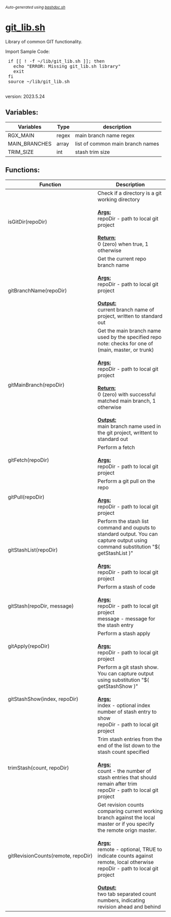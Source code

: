 <small><i>Auto-generated using [bashdoc.sh](https://github.com/alejandro-godinez/UsefulScripts/blob/trunk/bashdoc/bashdoc.sh)</i></small>
# [git_lib.sh](../git_lib.sh)

 Library of common GIT functionality.

 Import Sample Code:
 <pre>
 if [[ ! -f ~/lib/git_lib.sh ]]; then
   echo "ERROR: Missing git_lib.sh library"
   exit
 fi
 source ~/lib/git_lib.sh
 </pre>  

 version: 2023.5.24  


## Variables:
| Variables | Type | description |
|-----------|------|-------------|
| RGX_MAIN | regex |  main branch name regex  |
| MAIN_BRANCHES | array |  list of common main branch names  |
| TRIM_SIZE | int |  stash trim size  |

## Functions:
| Function | Description |
|----------|-------------|
| isGitDir(repoDir) |  Check if a directory is a git working directory  <br><br><u><b>Args:</b></u><br>repoDir - path to local git project <br><br><u><b>Return:</b></u><br>0 (zero) when true, 1 otherwise <br> |
| gitBranchName(repoDir) |  Get the current repo branch name  <br><br><u><b>Args:</b></u><br>repoDir - path to local git project <br><br><u><b>Output:</b></u><br>current branch name of project, written to standard out <br> |
| gitMainBranch(repoDir) |  Get the main branch name used by the specified repo    note: checks for one of (main, master, or trunk)  <br><br><u><b>Args:</b></u><br>repoDir - path to local git project <br><br><u><b>Return:</b></u><br>0 (zero) with successful matched main branch, 1 otherwise <br><br><u><b>Output:</b></u><br>main branch name used in the git project, writtent to standard out <br> |
| gitFetch(repoDir) |  Perform a fetch  <br><br><u><b>Args:</b></u><br>repoDir - path to local git project <br> |
| gitPull(repoDir) |  Perform a git pull on the repo  <br><br><u><b>Args:</b></u><br>repoDir - path to local git project <br> |
| gitStashList(repoDir) |  Perform the stash list command and ouputs to standard output.  You can capture output using command substitution "$( getStashList )"  <br><br><u><b>Args:</b></u><br>repoDir - path to local git project <br> |
| gitStash(repoDir,&nbsp;message) |  Perform a stash of code  <br><br><u><b>Args:</b></u><br>repoDir - path to local git project <br>message - message for the stash entry <br> |
| gitApply(repoDir) |  Perform a stash apply  <br><br><u><b>Args:</b></u><br>repoDir - path to local git project <br> |
| gitStashShow(index,&nbsp;repoDir) |  Perform a git stash show.  You can capture output using substitution "$( getStashShow )"  <br><br><u><b>Args:</b></u><br>index - optional index number of stash entry to show <br>repoDir - path to local git project <br> |
| trimStash(count,&nbsp;repoDir) |  Trim stash entries from the end of the list down to the stash count specified  <br><br><u><b>Args:</b></u><br>count - the number of stash entries that should remain after trim <br>repoDir - path to local git project <br> |
| gitRevisionCounts(remote,&nbsp;repoDir) |  Get revision counts comparing current working branch against the local master  or if you specify the remote orign master.  <br><br><u><b>Args:</b></u><br>remote - optional, TRUE to indicate counts against remote, local otherwise <br>repoDir - path to local git project <br><br><u><b>Output:</b></u><br>two tab separated count numbers, indicating revision ahead and behind <br> |
